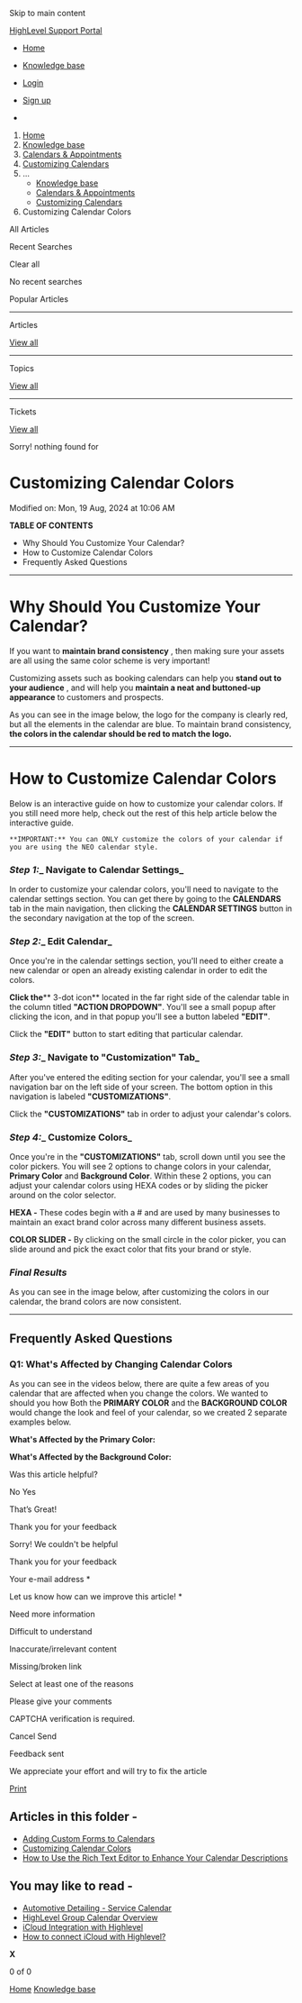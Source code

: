 Skip to main content

[ HighLevel Support Portal ](https://help.gohighlevel.com)

  * [ Home ](/support/home)
  * [ Knowledge base ](/support/solutions)

  * [Login](/support/login)
  * [Sign up](/support/signup)
  * 

  1. [Home](/support/home)
  2. [Knowledge base](/support/solutions)
  3. [Calendars & Appointments](/support/solutions/48000449585)
  4. [Customizing Calendars](/support/solutions/folders/155000000704)
  5. ... 
     * [Knowledge base](/support/solutions)
     * [Calendars & Appointments](/support/solutions/48000449585)
     * [Customizing Calendars](/support/solutions/folders/155000000704)
  6. Customizing Calendar Colors

All  Articles 

Recent Searches

Clear all

No recent searches

Popular Articles

* * *

Articles

[View all](/support/search/solutions)

* * *

Topics

[View all](/support/search/topics)

* * *

Tickets

[View all](/support/search/tickets)

Sorry! nothing found for   

# Customizing Calendar Colors

Modified on: Mon, 19 Aug, 2024 at 10:06 AM

**TABLE OF CONTENTS**

  * Why Should You Customize Your Calendar?
  * How to Customize Calendar Colors
  * Frequently Asked Questions

* * *

# **Why Should You Customize Your Calendar?**

If you want to **maintain brand consistency** , then making sure your assets are all using the same color scheme is very important!

Customizing assets such as booking calendars can help you **stand out to your audience** , and will help you **maintain a neat and buttoned-up appearance** to customers and prospects.

As you can see in the image below, the logo for the company is clearly red, but all the elements in the calendar are blue. To maintain brand consistency, **the colors in the calendar should be red to match the logo.**

* * *

# **How to Customize Calendar Colors**

Below is an interactive guide on how to customize your calendar colors. If you still need more help, check out the rest of this help article below the interactive guide.

    **IMPORTANT:** You can ONLY customize the colors of your calendar if you are using the NEO calendar style.  

### **_Step 1:_**_  Navigate to Calendar Settings_

In order to customize your calendar colors, you'll need to navigate to the calendar settings section. You can get there by going to the **CALENDARS** tab in the main navigation, then clicking the **CALENDAR SETTINGS** button in the secondary navigation at the top of the screen.

### **_Step 2:_**_  Edit Calendar_

Once you're in the calendar settings section, you'll need to either create a new calendar or open an already existing calendar in order to edit the colors.

**Click the****  3-dot icon** located in the far right side of the calendar table in the column titled **"ACTION DROPDOWN"**. You'll see a small popup after clicking the icon, and in that popup you'll see a button labeled **"EDIT"**.

Click the **"EDIT"** button to start editing that particular calendar.

### **_Step 3:_**_  Navigate to "Customization" Tab_

After you've entered the editing section for your calendar, you'll see a small navigation bar on the left side of your screen. The bottom option in this navigation is labeled **"CUSTOMIZATIONS"**.

Click the **"CUSTOMIZATIONS"** tab in order to adjust your calendar's colors.

### **_Step 4:_**_  Customize Colors_

Once you're in the **"CUSTOMIZATIONS"** tab, scroll down until you see the color pickers. You will see 2 options to change colors in your calendar, **Primary Color** and **Background Color**. Within these 2 options, you can adjust your calendar colors using HEXA codes or by sliding the picker around on the color selector.

**HEXA -** These codes begin with a # and are used by many businesses to maintain an exact brand color across many different business assets.

**COLOR SLIDER -** By clicking on the small circle in the color picker, you can slide around and pick the exact color that fits your brand or style.

### **_Final Results_**

As you can see in the image below, after customizing the colors in our calendar, the brand colors are now consistent.

* * *

## **Frequently Asked Questions**

### **Q1: What's Affected by Changing Calendar Colors**

As you can see in the videos below, there are quite a few areas of you calendar that are affected when you change the colors. We wanted to should you how Both the **PRIMARY COLOR** and the **BACKGROUND COLOR** would change the look and feel of your calendar, so we created 2 separate examples below.

**What's Affected by the Primary Color:**

**What's Affected by the Background Color:**

Was this article helpful?

No  Yes 

That’s Great!

Thank you for your feedback

Sorry! We couldn't be helpful

Thank you for your feedback

Your e-mail address *

Let us know how can we improve this article! *

Need more information 

Difficult to understand 

Inaccurate/irrelevant content 

Missing/broken link 

Select at least one of the reasons 

Please give your comments 

CAPTCHA verification is required. 

Cancel  Send 

Feedback sent

We appreciate your effort and will try to fix the article

[Print](javascript:print\(\))

## Articles in this folder -

  * [Adding Custom Forms to Calendars](/support/solutions/articles/48001076135-adding-custom-forms-to-calendars)
  * [Customizing Calendar Colors](/support/solutions/articles/48001166407-customizing-calendar-colors)
  * [How to Use the Rich Text Editor to Enhance Your Calendar Descriptions](/support/solutions/articles/155000003059-how-to-use-the-rich-text-editor-to-enhance-your-calendar-descriptions)

## You may like to read -

  * [Automotive Detailing - Service Calendar](/support/solutions/articles/155000001619-automotive-detailing-service-calendar)
  * [HighLevel Group Calendar Overview](/support/solutions/articles/48001161037-highlevel-group-calendar-overview)
  * [iCloud Integration with Highlevel](/support/solutions/articles/155000001184-icloud-integration-with-highlevel)
  * [How to connect iCloud with Highlevel?](/support/solutions/articles/155000001477-how-to-connect-icloud-with-highlevel-)

**X**

0 of 0 []()

[Home](/support/home) [Knowledge base](/support/solutions)
